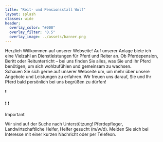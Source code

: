 ```yaml
---
title: "Reit- und Pensionsstall Wolf"
layout: splash
classes: wide
header:
  overlay_color: "#000"
  overlay_filter: "0.5"
  overlay_image: ../assets/banner.png
---
```


Herzlich Willkommen auf unserer Webseite! Auf unserer Anlage biete ich eine Vielzahl an Dienstleistungen für Pferd und Reiter an. Ob Pferdepension, Beritt oder Reitunterricht – bei uns finden Sie alles, was Sie und Ihr Pferd benötigen, um sich wohlzufühlen und gemeinsam zu wachsen.  
Schauen Sie sich gerne auf unserer Webseite um, um mehr über unsere Angebote und Leistungen zu erfahren. Wir freuen uns darauf, Sie und Ihr Pferd bald persönlich bei uns begrüßen zu dürfen!

:heavy_exclamation_mark:

:exclamation:
❗


> [!IMPORTANT]
> Wir sind auf der Suche nach Unterstützung! 
> Pferdepfleger, Landwirtschaftliche Helfer, Helfer gesucht (m/w/d). Melden Sie sich bei Interesse mit einer kurzen Nachricht oder per Telefeon. 

